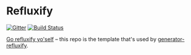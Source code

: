 # Refluxify

[![Gitter](https://badges.gitter.im/Join%20Chat.svg)](https://gitter.im/ahmednuaman/refluxify?utm_source=badge&utm_medium=badge&utm_campaign=pr-badge&utm_content=badge)
[![Build Status](https://travis-ci.org/ahmednuaman/refluxify.svg?branch=master)](https://travis-ci.org/ahmednuaman/refluxify)

[Go refluxify yo'self](http://ahmednuaman.github.io/refluxify/) – this repo is the template that's used by [generator-refluxify](https://github.com/ahmednuaman/generator-refluxify).
